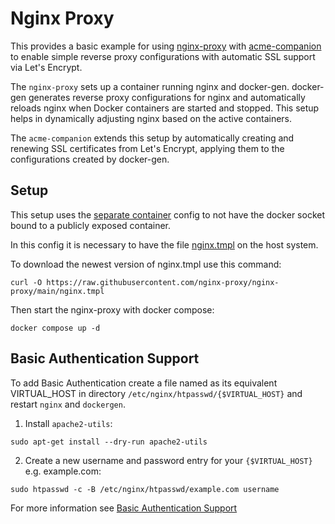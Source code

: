 # Nginx Proxy
This provides a basic example for using [nginx-proxy](https://github.com/nginx-proxy/nginx-proxy?tab=readme-ov-file) with [acme-companion](https://github.com/nginx-proxy/acme-companion) to enable simple reverse proxy configurations with automatic SSL support via Let's Encrypt.

The `nginx-proxy` sets up a container running nginx and docker-gen. docker-gen generates reverse proxy configurations for nginx and automatically reloads nginx when Docker containers are started and stopped. This setup helps in dynamically adjusting nginx based on the active containers.

The `acme-companion` extends this setup by automatically creating and renewing SSL certificates from Let's Encrypt, applying them to the configurations created by docker-gen.



## Setup 
This setup uses the [separate container](https://github.com/nginx-proxy/nginx-proxy/tree/main/docs#separate-containers) config to not have the docker socket bound to a publicly exposed container.

In this config it is necessary to have the file [nginx.tmpl](https://github.com/nginx-proxy/nginx-proxy/blob/main/nginx.tmpl) on the host system.

To download the newest version of nginx.tmpl use this command:
```shell
curl -O https://raw.githubusercontent.com/nginx-proxy/nginx-proxy/main/nginx.tmpl
```

Then start the nginx-proxy with docker compose:
```shell
docker compose up -d
```


## Basic Authentication Support
To add Basic Authentication create a file named as its equivalent VIRTUAL_HOST in directory `/etc/nginx/htpasswd/{$VIRTUAL_HOST}` and restart `nginx` and `dockergen`.

1. Install `apache2-utils`:
```shell
sudo apt-get install --dry-run apache2-utils
```

2. Create a new username and password entry for your `{$VIRTUAL_HOST}` e.g. example.com:
```shell
sudo htpasswd -c -B /etc/nginx/htpasswd/example.com username
```

For more information see [Basic Authentication Support](https://github.com/nginx-proxy/nginx-proxy/tree/main/docs#basic-authentication-support)
